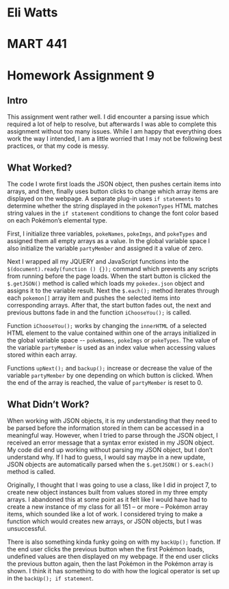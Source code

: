 # Eli Watts
# MART 441
# Homework Assignment 9

## Intro

This assignment went rather well. I did encounter a parsing issue which required a lot of help to resolve, but afterwards I was able to complete this assignment without too many issues. While I am happy that everything does work the way I intended, I am a little worried that I may not be following best practices, or that my code is messy.

## What Worked?

The code I wrote first loads the JSON object, then pushes certain items into arrays, and then, finally uses button clicks to change which array items are displayed on the webpage. A separate plug-in uses `if statements` to determine whether the string displayed in the `pokemonTypes` HTML matches string values in the `if statement` conditions to change the font color based on each Pokémon’s elemental type.

First, I initialize three variables, `pokeNames`, `pokeImgs`, and `pokeTypes` and assigned them all empty arrays as a value. In the global variable space I also initialize the variable `partyMember` and assigned it a value of zero.

Next I wrapped all my JQUERY and JavaScript functions into the `$(document).ready(function () {});` command which prevents any scripts from running before the page loads. When the start button is clicked the `$.getJSON()` method is called which loads my `pokedex.json` object and assigns it to the variable result. Next the `$.each();` method iterates through each `pokemon[]` array item and pushes the selected items into corresponding arrays. After that, the start button fades out, the next and previous buttons fade in and the function `iChooseYou();` is called.

Function `iChooseYou();` works by changing the `innerHTML` of a selected HTML element to the value contained within one of the arrays initialized in the global variable space -- `pokeNames`, `pokeImgs` or `pokeTypes`. The value of the variable `partyMember` is used as an index value when accessing values stored within each array.

Functions `upNext();` and `backup();` increase or decrease the value of the variable `partyMember` by one depending on which button is clicked. When the end of the array is reached, the value of `partyMember` is reset to 0.


## What Didn’t Work?

When working with JSON objects, it is my understanding that they need to be parsed before the information stored in them can be accessed in a meaningful way. However, when I tried to parse through the JSON object, I received an error message that a syntax error existed in my JSON object. My code did end up working without parsing my JSON object, but I don’t understand why. If I had to guess, I would say maybe in a new update, JSON objects are automatically parsed when the `$.getJSON()` or `$.each()` method is called.

Originally, I thought that I was going to use a class, like I did in project 7, to create new object instances built from values stored in my three empty arrays. I abandoned this at some point as it felt like I would have had to create a new instance of my class for all 151 – or more – Pokémon array items, which sounded like a lot of work. I considered trying to make a function which would creates new arrays, or JSON objects, but I was unsuccessful.

There is also something kinda funky going on with my `backUp();` function. If the end user clicks the previous button when the first Pokémon loads, undefined values are then displayed on my webpage. If the end user clicks the previous button again, then the last Pokémon in the Pokémon array is shown. I think it has something to do with how the logical operator is set up in the `backUp(); if statement`. 

